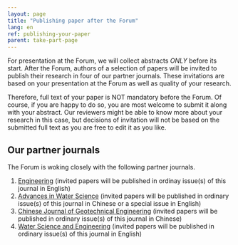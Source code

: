 ```yaml
---
layout: page
title: "Publishing paper after the Forum"
lang: en
ref: publishing-your-paper
parent: take-part-page
---
```

For presentation at the Forum, we will collect abstracts *ONLY* before its start. After the Forum, authors of a selection of papers will be invited to publish their research in four of our partner journals. These invitations are based on your presentation at the Forum as well as quality of your research.

Therefore, full text of your paper is NOT mandatory before the Forum. Of course, if you are happy to do so, you are most welcome to submit it along with your abstract. Our reviewers might be able to know more about your research in this case, but decisions of invitation will not be based on the submitted full text as you are free to edit it as you like.

## Our partner journals

The Forum is woking closely with the following partner journals.

1. [Engineering](http://www.engineering.org.cn) (invited papers will be published in ordinay issue(s) of this journal in English)
2. [Advances in Water Science](http://skxjz.nhri.cn) (invited papers will be published in ordinary issue(s) of this journal in Chinese or a special issue in English)
3. [Chinese Journal of Geotechnical Engineering](http://www.cgejournal.com/) (invited papers will be published in ordinary issue(s) of this journal in Chinese)
4. [Water Science and Engineering](http://wse.hhu.edu.cn:8080/water/EN/volumn/home.shtml) (invited papers will be published in ordinary issue(s) of this journal in English)